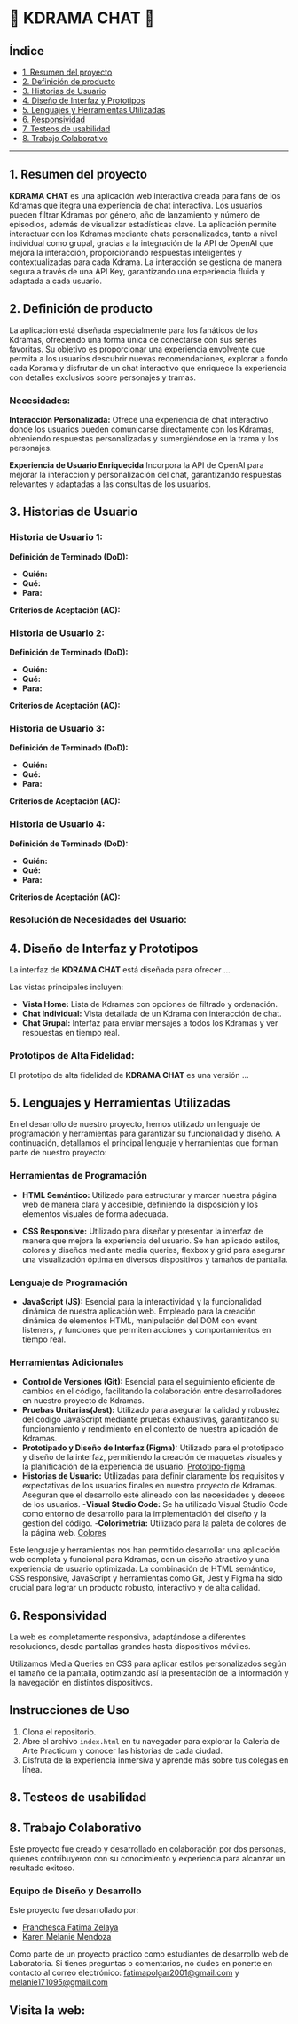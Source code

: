 # 🌸 KDRAMA CHAT 🌸

## Índice

- [1. Resumen del proyecto](#1-resumen-del-proyecto)
- [2. Definición de producto](#2-definición-de-producto)
- [3. Historias de Usuario](#3-historias-de-usuario)
- [4. Diseño de Interfaz y Prototipos](#5-diseño-de-interfaz-y-prototipos)
- [5. Lenguajes y Herramientas Utilizadas](#6-lenguajes-y-herramientas-utilizadas)
- [6. Responsividad](#7-responsividad)
- [7. Testeos de usabilidad](#7-responsividad)
- [8. Trabajo Colaborativo](#8-trabajo-colaborativo)


---

## 1. Resumen del proyecto

**KDRAMA CHAT** es una aplicación web interactiva creada para fans de los Kdramas que itegra una experiencia de chat interactiva. Los usuarios pueden filtrar Kdramas por género, año de lanzamiento y número de episodios, además de visualizar estadísticas clave. La aplicación permite interactuar con los Kdramas mediante chats personalizados, tanto a nivel individual como grupal, gracias a la integración de la API de OpenAI que mejora la interacción, proporcionando respuestas inteligentes y contextualizadas para cada Kdrama. La interacción se gestiona de manera segura a través de una API Key, garantizando una experiencia fluida y adaptada a cada usuario.

## 2. Definición de producto

La aplicación está diseñada especialmente para los fanáticos de los Kdramas, ofreciendo una forma única de conectarse con sus series favoritas. Su objetivo es proporcionar una experiencia envolvente que permita a los usuarios descubrir nuevas recomendaciones, explorar a fondo cada Korama y disfrutar de un chat interactivo que enriquece la experiencia con detalles exclusivos sobre personajes y tramas.

### Necesidades:

**Interacción Personalizada:** 
Ofrece una experiencia de chat interactivo donde los usuarios pueden comunicarse directamente con los Kdramas, obteniendo respuestas personalizadas y sumergiéndose en la trama y los personajes.

**Experiencia de Usuario Enriquecida**
Incorpora la API de OpenAI para mejorar la interacción y personalización del chat, garantizando respuestas relevantes y adaptadas a las consultas de los usuarios.

## 3. Historias de Usuario

### Historia de Usuario 1: 

**Definición de Terminado (DoD):**

- **Quién:** 
- **Qué:** 
- **Para:** 

**Criterios de Aceptación (AC):**


### Historia de Usuario 2: 

**Definición de Terminado (DoD):**

- **Quién:** 
- **Qué:** 
- **Para:** 

**Criterios de Aceptación (AC):**


### Historia de Usuario 3: 

**Definición de Terminado (DoD):**

- **Quién:** 
- **Qué:** 
- **Para:** 

**Criterios de Aceptación (AC):**


### Historia de Usuario 4: 

**Definición de Terminado (DoD):**

- **Quién:**
- **Qué:** 
- **Para:** 

**Criterios de Aceptación (AC):**


### Resolución de Necesidades del Usuario:


## 4. Diseño de Interfaz y Prototipos

La interfaz de **KDRAMA CHAT** está diseñada para ofrecer ...

Las vistas principales incluyen:
- **Vista Home:** Lista de Kdramas con opciones de filtrado y ordenación.
- **Chat Individual:** Vista detallada de un Kdrama con interacción de chat.
- **Chat Grupal:** Interfaz para enviar mensajes a todos los Kdramas y ver respuestas en tiempo real.

### Prototipos de Alta Fidelidad:

El prototipo de alta fidelidad de **KDRAMA CHAT** es una versión ...


## 5. Lenguajes y Herramientas Utilizadas

En el desarrollo de nuestro proyecto, hemos utilizado un lenguaje de programación y herramientas para garantizar su funcionalidad y diseño. A continuación, detallamos el principal lenguaje y herramientas que forman parte de nuestro proyecto:

### Herramientas de Programación

- **HTML Semántico:** Utilizado para estructurar y marcar nuestra página web de manera clara y accesible, definiendo la disposición y los elementos visuales de forma adecuada.

- **CSS Responsive:** Utilizado para diseñar y presentar la interfaz de manera que mejora la experiencia del usuario. Se han aplicado estilos, colores y diseños mediante media queries, flexbox y grid para asegurar una visualización óptima en diversos dispositivos y tamaños de pantalla.

### Lenguaje de Programación

- **JavaScript (JS):** Esencial para la interactividad y la funcionalidad dinámica de nuestra aplicación web. Empleado para la creación dinámica de elementos HTML, manipulación del DOM con event listeners, y funciones que permiten acciones y comportamientos en tiempo real.

### Herramientas Adicionales

- **Control de Versiones (Git):** Esencial para el seguimiento eficiente de cambios en el código, facilitando la colaboración entre desarrolladores en nuestro proyecto de Kdramas.
- **Pruebas Unitarias(Jest):** Utilizado para asegurar la calidad y robustez del código JavaScript mediante pruebas exhaustivas, garantizando su funcionamiento y rendimiento en el contexto de nuestra aplicación de Kdramas.
- **Prototipado y Diseño de Interfaz (Figma):** Utilizado para el prototipado y diseño de la interfaz, permitiendo la creación de maquetas visuales y la planificación de la experiencia de usuario. [Prototipo-figma](https://www.figma.com/design/FTDSJu9RwT1XYvCmNSnuVO/KDRAMA-DATABASE?node-id=0-1&t=rOTVIOuAeiHudXf6-1)
- **Historias de Usuario:** Utilizadas para definir claramente los requisitos y expectativas de los usuarios finales en nuestro proyecto de Kdramas. Aseguran que el desarrollo esté alineado con las necesidades y deseos de los usuarios. -**Visual Studio Code:** Se ha utilizado Visual Studio Code como entorno de desarrollo para la implementación del diseño y la gestión del código. -**Colorimetria:** Utilizado para la paleta de colores de la página web. [Colores](https://webgradients.com/)

Este lenguaje y herramientas nos han permitido desarrollar una aplicación web completa y funcional para Kdramas, con un diseño atractivo y una experiencia de usuario optimizada. La combinación de HTML semántico, CSS responsive, JavaScript y herramientas como Git, Jest y Figma ha sido crucial para lograr un producto robusto, interactivo y de alta calidad.

## 6. Responsividad

La web es completamente responsiva, adaptándose a diferentes resoluciones, desde pantallas grandes hasta dispositivos móviles.

Utilizamos Media Queries en CSS para aplicar estilos personalizados según el tamaño de la pantalla, optimizando así la presentación de la información y la navegación en distintos dispositivos.

## Instrucciones de Uso

1. Clona el repositorio.
2. Abre el archivo `index.html` en tu navegador para explorar la Galería de Arte Practicum y conocer las historias de cada ciudad.
3. Disfruta de la experiencia inmersiva y aprende más sobre tus colegas en línea.

## 8. Testeos de usabilidad

## 8. Trabajo Colaborativo

Este proyecto fue creado y desarrollado en colaboración por dos personas, quienes contribuyeron con su conocimiento y experiencia para alcanzar un resultado exitoso.

### Equipo de Diseño y Desarrollo

Este proyecto fue desarrollado por:

- [Franchesca Fatima Zelaya](https://github.com/FranchescaF)
- [Karen Melanie Mendoza](https://github.com/Karen17Mendoza)

Como parte de un proyecto práctico como estudiantes de desarrollo web de Laboratoria. Si tienes preguntas o comentarios, no dudes en ponerte en contacto al correo electrónico: fatimapolgar2001@gmail.com y melanie171095@gmail.com

## Visita la web:

